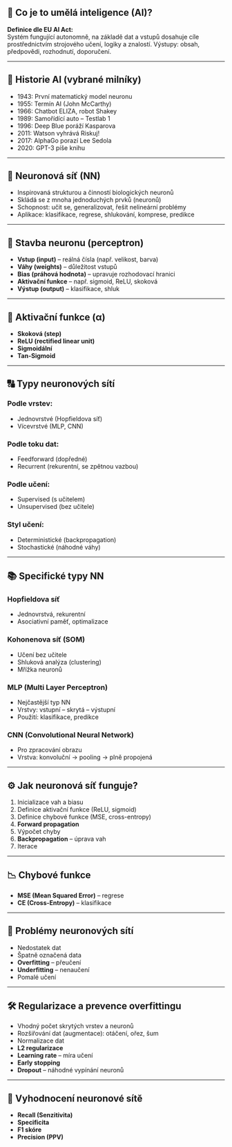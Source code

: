 ## 🧠 Co je to umělá inteligence (AI)?

**Definice dle EU AI Act:**  
Systém fungující autonomně, na základě dat a vstupů dosahuje cíle prostřednictvím strojového učení, logiky a znalostí. Výstupy: obsah, předpovědi, rozhodnutí, doporučení.

---

## 📜 Historie AI (vybrané milníky)

- 1943: První matematický model neuronu
- 1955: Termín AI (John McCarthy)
- 1966: Chatbot ELIZA, robot Shakey
- 1989: Samořídící auto – Testlab 1
- 1996: Deep Blue poráží Kasparova
- 2011: Watson vyhrává Riskuj!
- 2017: AlphaGo porazí Lee Sedola
- 2020: GPT-3 píše knihu

---

## 🧩 Neuronová síť (NN)

- Inspirovaná strukturou a činností biologických neuronů
- Skládá se z mnoha jednoduchých prvků (neuronů)
- Schopnost: učit se, generalizovat, řešit nelineární problémy
- Aplikace: klasifikace, regrese, shlukování, komprese, predikce

---

## 🔬 Stavba neuronu (perceptron)

- **Vstup (input)** – reálná čísla (např. velikost, barva)
- **Váhy (weights)** – důležitost vstupů
- **Bias (práhová hodnota)** – upravuje rozhodovací hranici
- **Aktivační funkce** – např. sigmoid, ReLU, skoková
- **Výstup (output)** – klasifikace, shluk

---

## 🔁 Aktivační funkce (α)

- **Skoková (step)**  
- **ReLU (rectified linear unit)**  
- **Sigmoidální**  
- **Tan-Sigmoid**

---

## 🔠 Typy neuronových sítí

### Podle vrstev:
- Jednovrstvé (Hopfieldova síť)
- Vícevrstvé (MLP, CNN)

### Podle toku dat:
- Feedforward (dopředné)
- Recurrent (rekurentní, se zpětnou vazbou)

### Podle učení:
- Supervised (s učitelem)
- Unsupervised (bez učitele)

### Styl učení:
- Deterministické (backpropagation)
- Stochastické (náhodné váhy)

---

## 📚 Specifické typy NN

### Hopfieldova síť
- Jednovrstvá, rekurentní
- Asociativní paměť, optimalizace

### Kohonenova síť (SOM)
- Učení bez učitele
- Shluková analýza (clustering)
- Mřížka neuronů

### MLP (Multi Layer Perceptron)
- Nejčastější typ NN
- Vrstvy: vstupní – skrytá – výstupní
- Použití: klasifikace, predikce

### CNN (Convolutional Neural Network)
- Pro zpracování obrazu
- Vrstva: konvoluční → pooling → plně propojená

---

## ⚙️ Jak neuronová síť funguje?

1. Inicializace vah a biasu  
2. Definice aktivační funkce (ReLU, sigmoid)  
3. Definice chybové funkce (MSE, cross-entropy)  
4. **Forward propagation**  
5. Výpočet chyby  
6. **Backpropagation** – úprava vah  
7. Iterace

---

## 📉 Chybové funkce

- **MSE (Mean Squared Error)** – regrese  
- **CE (Cross-Entropy)** – klasifikace

---

## 🧪 Problémy neuronových sítí

- Nedostatek dat  
- Špatně označená data  
- **Overfitting** – přeučení  
- **Underfitting** – nenaučení  
- Pomalé učení

---

## 🛠️ Regularizace a prevence overfittingu

- Vhodný počet skrytých vrstev a neuronů  
- Rozšiřování dat (augmentace): otáčení, ořez, šum  
- Normalizace dat  
- **L2 regularizace**  
- **Learning rate** – míra učení  
- **Early stopping**  
- **Dropout** – náhodné vypínání neuronů

---

## 🧪 Vyhodnocení neuronové sítě

- **Recall (Senzitivita)**  
- **Specificita**  
- **F1 skóre**  
- **Precision (PPV)**


